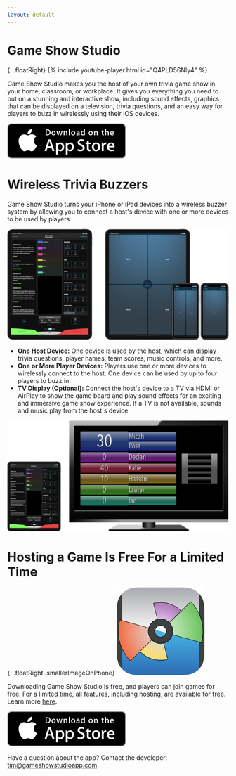 ```yaml
---
layout: default
---
```


# Game Show Studio

{: .floatRight}
{% include youtube-player.html id="Q4PLD56Nly4" %}

Game Show Studio makes you the host of your own trivia game show in your home, classroom, or workplace. It gives you everything you need to put on a stunning and interactive show, including sound effects, graphics that can be displayed on a television, trivia questions, and an easy way for players to buzz in wirelessly using their iOS devices.

[![download on the app store](images/appstorebadge.svg)](https://itunes.apple.com/us/app/game-show-studio/id924249807?ls=1&mt=8)

# Wireless Trivia Buzzers

Game Show Studio turns your iPhone or iPad devices into a wireless buzzer system by allowing you to connect a host's device with one or more devices to be used by players.

![host and players](/images/host-and-players-pad-w1200.png)

* **One Host Device:** One device is used by the host, which can display trivia questions, player names, team scores, music controls, and more.
* **One or More Player Devices:** Players use one or more devices to wirelessly connect to the host. One device can be used by up to four players to buzz in.
* **TV Display (Optional):** Connect the host's device to a TV via HDMI or AirPlay to show the game board and play sound effects for an exciting and immersive game show experience. If a TV is not available, sounds and music play from the host's device.

![host connected to TV](/images/host-and-tv-pad-w1200.png)

# Hosting a Game Is Free For a Limited Time

{: .floatRight .smallerImageOnPhone}
![game-show-studio-app-icon](/images/gss-rounded-icon-200.png)

Downloading Game Show Studio is free, and players can join games for free. For a limited time, all features, including hosting, are available for free. Learn more [here](/hostingIsFree).

[![download on the app store](images/appstorebadge.svg)](https://itunes.apple.com/us/app/game-show-studio/id924249807?ls=1&mt=8)

Have a question about the app? Contact the developer: [tim@gameshowstudioapp.com](mailto:tim@gameshowstudioapp.com).
